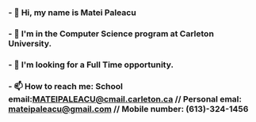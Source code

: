 ### - 👋 Hi, my name is Matei Paleacu
### - 👀 I'm in the Computer Science program at Carleton University.
### - 👯 I'm looking for a Full Time opportunity.
### - 📫 How to reach me: School email:MATEIPALEACU@cmail.carleton.ca // Personal emal: mateipaleacu@gmail.com // Mobile number: (613)-324-1456
<!--
**Matei-Paleacu/Matei-Paleacu** is a ✨ _special_ ✨ repository because its `README.md` (this file) appears on your GitHub profile.

Here are some ideas to get you started:

- 🔭 I’m currently working on ...
- 🌱 I’m currently learning ...
- 👯 I’m looking to collaborate on ...
- 🤔 I’m looking for help with ...
- 💬 Ask me about ...
- 📫 How to reach me: ...
- 😄 Pronouns: ...
- ⚡ Fun fact: ...
-->
